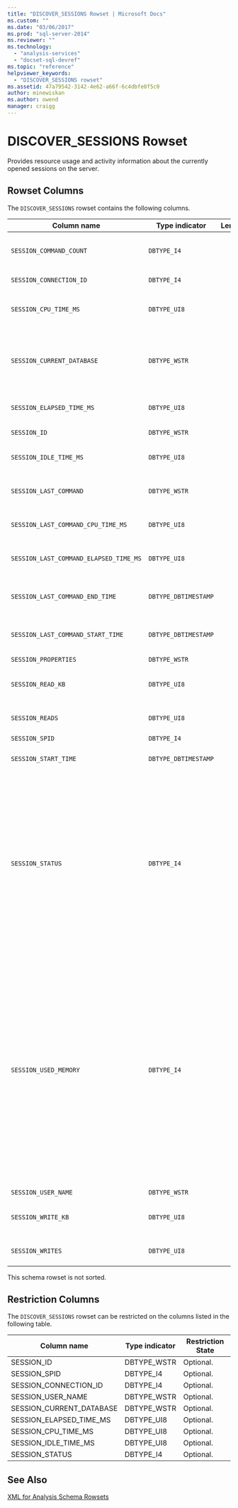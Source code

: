 ```yaml
---
title: "DISCOVER_SESSIONS Rowset | Microsoft Docs"
ms.custom: ""
ms.date: "03/06/2017"
ms.prod: "sql-server-2014"
ms.reviewer: ""
ms.technology: 
  - "analysis-services"
  - "docset-sql-devref"
ms.topic: "reference"
helpviewer_keywords: 
  - "DISCOVER_SESSIONS rowset"
ms.assetid: 47a79542-3142-4e62-a66f-6c4dbfe0f5c0
author: minewiskan
ms.author: owend
manager: craigg
---
```

# DISCOVER_SESSIONS Rowset
  Provides resource usage and activity information about the currently opened sessions on the server.  
  
## Rowset Columns  
 The `DISCOVER_SESSIONS` rowset contains the following columns.  
  
|Column name|Type indicator|Length|Description|  
|-----------------|--------------------|------------|-----------------|  
|`SESSION_COMMAND_COUNT`|`DBTYPE_I4`||The number of commands that started execution since the beginning of the session.|  
|`SESSION_CONNECTION_ID`|`DBTYPE_I4`||The connection identifier for the session.|  
|`SESSION_CPU_TIME_MS`|`DBTYPE_UI8`||The CPU time, in milliseconds, consumed by all requests since the beginning of the session.|  
|`SESSION_CURRENT_DATABASE`|`DBTYPE_WSTR`||The name of the database that is being used by the current command execution, or the database that was used by the last command executed.|  
|`SESSION_ELAPSED_TIME_MS`|`DBTYPE_UI8`||Elapsed time, in milliseconds, since the start of the session.|  
|`SESSION_ID`|`DBTYPE_WSTR`||The session unique identifier, as a GUID.|  
|`SESSION_IDLE_TIME_MS`|`DBTYPE_UI8`||The idle time, in milliseconds, since the start of the session.|  
|`SESSION_LAST_COMMAND`|`DBTYPE_WSTR`||The text of the current command executing or the last command executed.|  
|`SESSION_LAST_COMMAND_CPU_TIME_MS`|`DBTYPE_UI8`||The CPU time, in milliseconds, consumed by `SESSION_LAST_COMMAND`.|  
|`SESSION_LAST_COMMAND_ELAPSED_TIME_MS`|`DBTYPE_UI8`||The elapsed time, in milliseconds, since the start of `SESSION_LAST_COMMAND`.|  
|`SESSION_LAST_COMMAND_END_TIME`|`DBTYPE_DBTIMESTAMP`||The UTC server time at the moment the last command finished executing.|  
|`SESSION_LAST_COMMAND_START_TIME`|`DBTYPE_DBTIMESTAMP`||The UTC server time at the moment the last command started executing.|  
|`SESSION_PROPERTIES`|`DBTYPE_WSTR`||Reserved for future use.|  
|`SESSION_READ_KB`|`DBTYPE_UI8`||The accumulated value of data read from disk, in kilobytes, since the start of the session.|  
|`SESSION_READS`|`DBTYPE_UI8`||The accumulated number of disk reads since the start of the session.|  
|`SESSION_SPID`|`DBTYPE_I4`||The session ID.|  
|`SESSION_START_TIME`|`DBTYPE_DBTIMESTAMP`||The date and time the session started as UTC time to the server.|  
|`SESSION_STATUS`|`DBTYPE_I4`||The activity status of the session.<br /><br /> 0 means "Idle": No current activity is ongoing.<br /><br /> 1 means "Active": The session is executing some requested task.<br /><br /> 2 means is "Blocked": The session is waiting for some resource to continue executing the suspended task.<br /><br /> 3 means "Cancelled": The session has been tagged as cancelled.|  
|`SESSION_USED_MEMORY`|`DBTYPE_I4`||The current size of memory used by the session in kilobytes. The value reported is RAM usage by SPID, with no distinction between shrinkable and non-shrinkable memory. Unlike other DMVS that report on memory usage, DISCOVER_SESSIONS does not break out memory usage by category.<br /><br /> Note that SESSION_USED_MEMORY tends to under-report actual memory usage because it excludes objects shared across multiple sessions.  Only those objects that are unique to the session are represented in the memory calculation.|  
|`SESSION_USER_NAME`|`DBTYPE_WSTR`||The session user name.|  
|`SESSION_WRITE_KB`|`DBTYPE_UI8`||The accumulated value of data written to disk, in kilobytes, since the start of the session.|  
|`SESSION_WRITES`|`DBTYPE_UI8`||The accumulated number of disk writes since the start of the session.|  
  
 This schema rowset is not sorted.  
  
## Restriction Columns  
 The `DISCOVER_SESSIONS` rowset can be restricted on the columns listed in the following table.  
  
|Column name|Type indicator|Restriction State|  
|-----------------|--------------------|-----------------------|  
|SESSION_ID|DBTYPE_WSTR|Optional.|  
|SESSION_SPID|DBTYPE_I4|Optional.|  
|SESSION_CONNECTION_ID|DBTYPE_I4|Optional.|  
|SESSION_USER_NAME|DBTYPE_WSTR|Optional.|  
|SESSION_CURRENT_DATABASE|DBTYPE_WSTR|Optional.|  
|SESSION_ELAPSED_TIME_MS|DBTYPE_UI8|Optional.|  
|SESSION_CPU_TIME_MS|DBTYPE_UI8|Optional.|  
|SESSION_IDLE_TIME_MS|DBTYPE_UI8|Optional.|  
|SESSION_STATUS|DBTYPE_I4|Optional.|  
  
## See Also  
 [XML for Analysis Schema Rowsets](xml-for-analysis-schema-rowsets.md)  
  
  
